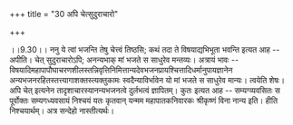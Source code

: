 +++
title = "30 अपि चेत्सुदुराचारो"

+++
  
  
।।9.30।। ननु ये त्वां भजन्ति तेषु चेत्त्वं तिष्ठसि; कथं तदा ते
विषयाद्यभिभूता भवन्ति इत्यत आह -- अपीति। चेत् सुदुराचारोऽपि; अनन्यभाक्
मां भजते स साधुरेव मन्तव्यः। अत्रायं भावः --
विषयादिमहापापौघाचरणशीलस्तन्निवृत्तिनिमित्तान्यदेवभजनप्रायश्चित्तादिधर्मानुपायज्ञानेन
अन्यभजनरहितस्तत्त्यागाशक्तस्त्यक्तुकामः स्वदैन्याविर्भावेन यो मां भजते स
साधुरेव मान्यः। त्वयेति शेषः। अपि चेत् इत्यनेन तादृशाचारस्यानन्यभजनत्वे
दुर्लभत्वं ज्ञापितम्। कुतः इत्यत आह -- सम्यग्व्यवसितः स पूर्वोक्तः
सम्यगध्यवसायं निश्चयं यतः कृतवान् यन्मम महापातकनिवारकः श्रीकृष्णं विना
नान्य इति। हीति निश्चयार्थम्। अत्र सन्देहो नास्तीत्यर्थः।  
  
